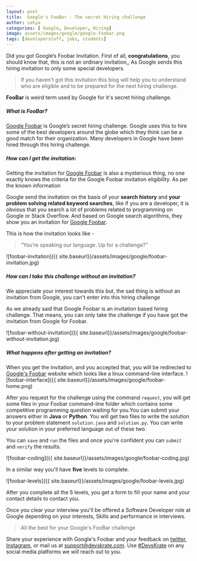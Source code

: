 ```yaml
---
layout: post
title:  Google's FooBar - The secret Hiring challenge
author: satya
categories: [ Google, Developer, Hiring]
image: assets/images/google/google-foobar.png
tags: [developerstuff, jobs, students]
---
```


Did you got Google’s Foobar Invitation. First of all, **congratulations**, you should know that, this is not an ordinary invitation,, As  Google sends this hiring invitation to only some special developers.

> If you haven't got this invitation this blog will help you to understand who are eligible and to be prepared for the next hiring challenge.

**FooBar** is weird term used by Google for it's secret hiring challenge.

##### What is FooBar?
[Google Foobar](https://foobar.withgoogle.com/) is Google’s secret hiring challenge. Google uses this to hire some of the best developers around the globe which they think can be a good match for their organization. Many developers in Google have been hired through this hiring challenge.

##### How can I get the invitation:
Getting the invitation for [Google Foobar](https://foobar.withgoogle.com/) is also a mysterious thing, no one exactly knows the criteria for the Google Foobar invitation eligibility. 
As per the known information

Google send the invitation on the basis of your **search history** and **your problem solving related keyword searches**, like if you are a developer, it is obvious that you search a lot of problems related to programming on Google or Stack Overflow. And based on Google search algorithms, they show you an invitation for [Google Foobar](https://foobar.withgoogle.com/).

This is how the invitation looks like - 

> “You’re speaking our language. Up for a challenge?”

![foobar-invitation]({{ site.baseurl}}/assets/images/google/foobar-invitation.jpg)

##### How can I take this challenge without an invitation?

We appreciate your interest towards this but, the sad thing is without an invitation from Google, you can't enter into this hiring challenge

As we already said that Google Foobar is an invitation based hiring challenge. That means, you can only take the challenge if you have got the invitation from Google for Foobar.

![foobar-without-invitation]({{ site.baseurl}}/assets/images/google/foobar-without-invitation.jpg)

##### What happens after getting an invitation?

When you get the invitation, and you accepted that, you will be redirected to [Google's Foobar](https://foobar.withgoogle.com/) website which looks like a linux command-line interface. 
![foobar-interface]({{ site.baseurl}}/assets/images/google/foobar-home.png)

After you request for the challenge using the command `request`, you will get some files in your Foobar command-line folder which contains some competitive programming question waiting for you.You can submit your answers either in **Java** or **Python**.
You will get two files to write the solution to your problem statement `solution.java` and `solution.py`. You can write your solution in your preferred language out of these two.


You can `save` and `run` the files and once you're confident you can `submit` and  `verify` the results.

![foobar-coding]({{ site.baseurl}}/assets/images/google/foobar-coding.jpg) 

In a similar way you'll have **five** levels to complete.


![foobar-levels]({{ site.baseurl}}/assets/images/google/foobar-levels.jpg)

After you complete all the 5 levels, you get a form to fill your name and your contact details to contact you.

Once you clear your interview you'll be offered a Software Developer role at Google depending on your interests, Skills and performance in interviews.

> All the  best for your Google's FooBar challenge

Share your experience with Google's Foobar and your feedback on [twitter](https://twitter.com/devskrate), [Instagram](https://instagram.com/devskrate), or mail us at [support@devskrate.com](mailto:support@devskrate.com). Use [#DevsKrate](https://devskrate.com) on any social media platforms we will reach out to you.

